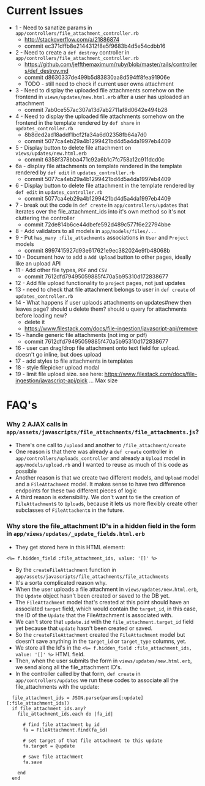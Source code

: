 # Current Issues

- 1 - Need to sanatize params in `app/controllers/file_attachment_controller.rb`
  + http://stackoverflow.com/a/21886874
  + commit ec371dffb8e2144312f8e5f9683b4d5e54cdbb16
- 2 - Need to create a `def destroy` controller in `app/controllers/file_attachment_controller.rb`
  + https://github.com/jeffthemaximum/ruby/blob/master/rails/controllers/def_destroy.md
  + commit d8630337de499b5d83830aa8d594ff8fea91906e
  + TODO - still need to check if current user owns attachment
- 3 - Need to display the uploaded file attachments somehow on the frontend in `views/updates/new.html.erb` after a user has uploaded an attachment
  + commit 7ab0ce557ac307a13d7ab2711af8d0642e494b28
- 4 - Need to display the uploaded file attachments somehow on the frontend in the template rendered by `def share` in `updates_controller.rb`
  + 8b8ded2ad18addf1bcf2fa34a6d02358fb64a7d0
  + commit 5077ca4eb29a4b1299421bd4d5a4da1997eb4409
- 5 - Display button to delete file attachment on `views/updates/new.html.erb`
  + commit 6358f378bba471c92a6b1c7fc758a12c911dcd0c
- 6a - display file attachments on template rendered in the template rendered by `def edit` in `updates_controller.rb`
  + commit 5077ca4eb29a4b1299421bd4d5a4da1997eb4409
- 6 - Display button to delete file attachment in the template rendered by `def edit` in `updates_controller.rb`
  + commit 5077ca4eb29a4b1299421bd4d5a4da1997eb4409
- 7 - break out the code in `def create` in `app/controllers/updates` that iterates over the file_attachment_ids into it's own method so it's not cluttering the controller
  + commit 72de814b6ce44dbefe592d489c577f6e22794bbe
- 8 - Add validators to all models in `app/models/files/...`
- 9 - Put `has_many :file_attachments` associations in `User` and `Project` models
  + commit 8997415927d93e617621e9ec382024e9fb48068b
- 10 - Document how to add a `Add Upload` button to other pages, ideally like an upload API
- 11 - Add other file types, `PDF` and `CSV`
  + commit 7612dfd79495059885f470a5b95310d172838677
- 12 - Add file upload functionality to `project` pages, not just updates
- 13 - need to check that file attachment belongs to user in `def create` of `updates_controller.rb`
- 14 - What happens if user uplaods attachments on updates#new then leaves page? should u delete them? should u query for attachments before loading new?
  + delete it
  + https://www.filestack.com/docs/file-ingestion/javascript-api/remove
- 15 - handle generic file attachments (not img or pdf)
  + commit 7612dfd79495059885f470a5b95310d172838677
- 16 - user can drag/drop file attachment onto text field for upload. doesn't go inline, but does upload
- 17 - add styles to file attachments in templates
- 18 - style filepicker upload modal
- 19 - limit file upload size. see here: https://www.filestack.com/docs/file-ingestion/javascript-api/pick ... Max size

# FAQ's

### Why 2 AJAX calls in `app/assets/javascripts/file_attachments/file_attachments.js`?

- There's one call to `/upload` and another to `/file_attachment/create`
- One reason is that there was already a `def create` controller in `app/controllers/uploads_controller` and already a `Upload` model in `app/models/upload.rb` and I wanted to reuse as much of this code as possible
- Another reason is that we create two different models, and `Upload` model and a `FileAttachment` model. It makes sense to have two difference endpoints for these two different pieces of logic
- A third reason is extensibility. We don't want to tie the creation of `FileAttachment`s to `Upload`s, because it lets us more flexibly create other subclasses of `FileAttachent`s in the future.

### Why store the file_attachment ID's in a hidden field in the form in `app/views/updates/_update_fields.html.erb`

- They get stored here in this HTML element:
```
<%= f.hidden_field :file_attachment_ids, value: '[]' %>
```
- By the `createFileAttachment` function in `app/assets/javascripts/file_attachments/file_attachments`
- It's a sorta complicated reason why.
- When the user uploads a file attachment in `views/updates/new.html.erb`, the `Update` object hasn't been created or saved to the DB yet.
- The `FileAttachment` model that's created at this point should have an associated `target` field, which would contain the `target_id`, in this case, the ID of the `Update` that the FileAttachment is associated with.
- We can't store that `update.id` with the `file_attachment.target_id` field yet because that `update` hasn't been created or saved.
- So the `createFileAttachment` created the `FileAttachment` model but doesn't save anything in the `target_id` or `target_type` columns, yet.
- We store all the Id's in the `<%= f.hidden_field :file_attachment_ids, value: '[]' %>` HTML field.
- Then, when the user submits the form in `views/updates/new.html.erb`, we send along all the file_attachment ID's.
- In the controller called by that form, `def create` in `app/controllers/updates` we run these codes to associate all the file_attachments with the update:

```
  file_attachment_ids = JSON.parse(params[:update][:file_attachment_ids])
  if file_attachment_ids.any?
    file_attachment_ids.each do |fa_id|

      # find file attachment by id
      fa = FileAttachment.find(fa_id)

      # set target of that file attachment to this update
      fa.target = @update

      # save file attachment
      fa.save

    end
  end
```

